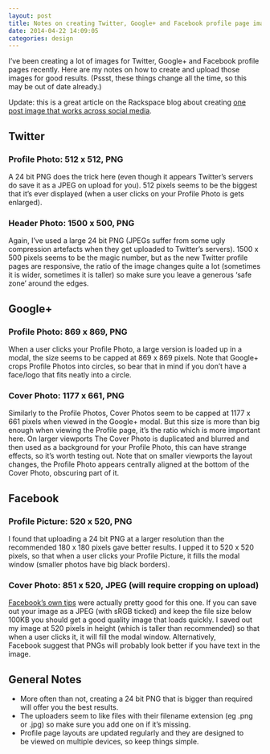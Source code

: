 ```yaml
---
layout: post 
title: Notes on creating Twitter, Google+ and Facebook profile page images
date: 2014-04-22 14:09:05
categories: design
---
```


I&#8217;ve been creating a lot of images for Twitter, Google+ and Facebook profile pages recently. Here are my notes on how to create and upload those images for good results. (Pssst, these things change all the time, so this may be out of date already.)

<!--more-->

Update: this is a great article on the Rackspace blog about creating [one post image that works across social media][1].

## Twitter

### Profile Photo: 512 x 512, PNG

A 24 bit PNG does the trick here (even though it appears Twitter’s servers do save it as a JPEG on upload for you). 512 pixels seems to be the biggest that it’s ever displayed (when a user clicks on your Profile Photo is gets enlarged).

### Header Photo: 1500 x 500, PNG

Again, I’ve used a large 24 bit PNG (JPEGs suffer from some ugly compression artefacts when they get uploaded to Twitter’s servers). 1500 x 500 pixels seems to be the magic number, but as the new Twitter profile pages are responsive, the ratio of the image changes quite a lot (sometimes it is wider, sometimes it is taller) so make sure you leave a generous ‘safe zone’ around the edges.

## Google+

### Profile Photo: 869 x 869, PNG

When a user clicks your Profile Photo, a large version is loaded up in a modal, the size seems to be capped at 869 x 869 pixels. Note that Google+ crops Profile Photos into circles, so bear that in mind if you don’t have a face/logo that fits neatly into a circle.

### Cover Photo: 1177 x 661, PNG

Similarly to the Profile Photos, Cover Photos seem to be capped at 1177 x 661 pixels when viewed in the Google+ modal. But this size is more than big enough when viewing the Profile page, it’s the ratio which is more important here. On larger viewports The Cover Photo is duplicated and blurred and then used as a background for your Profile Photo, this can have strange effects, so it’s worth testing out. Note that on smaller viewports the layout changes, the Profile Photo appears centrally aligned at the bottom of the Cover Photo, obscuring part of it.

## Facebook

### Profile Picture: 520 x 520, PNG

I found that uploading a 24 bit PNG at a larger resolution than the recommended 180 x 180 pixels gave better results. I upped it to 520 x 520 pixels, so that when a user clicks your Profile Picture, it fills the modal window (smaller photos have big black borders).

### Cover Photo: 851 x 520, JPEG (will require cropping on upload)

[Facebook’s own tips][2] were actually pretty good for this one. If you can save out your image as a JPEG (with sRGB ticked) and keep the file size below 100KB you should get a good quality image that loads quickly. I saved out my image at 520 pixels in height (which is taller than recommended) so that when a user clicks it, it will fill the modal window. Alternatively, Facebook suggest that PNGs will probably look better if you have text in the image.

## General Notes

  * More often than not, creating a 24 bit PNG that is bigger than required will offer you the best results.
  * The uploaders seem to like files with their filename extension (eg .png or .jpg) so make sure you add one on if it’s missing.
  * Profile page layouts are updated regularly and they are designed to be viewed on multiple devices, so keep things simple.

 [1]: http://www.rackspace.com/content/2015/02/20/one-image-to-rule-them-all-size-specs-to-work-across-social-media/
 [2]: https://www.facebook.com/help/www/125379114252045 "Cover Photo tips"